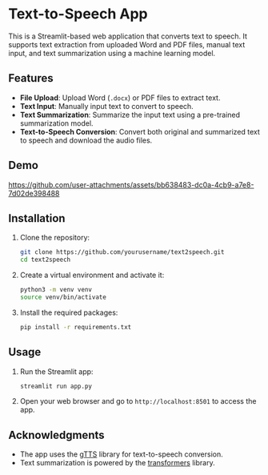 # Text-to-Speech App

This is a Streamlit-based web application that converts text to speech. It supports text extraction from uploaded Word and PDF files, manual text input, and text summarization using a machine learning model.

## Features

- **File Upload**: Upload Word (`.docx`) or PDF files to extract text.
- **Text Input**: Manually input text to convert to speech.
- **Text Summarization**: Summarize the input text using a pre-trained summarization model.
- **Text-to-Speech Conversion**: Convert both original and summarized text to speech and download the audio files.
## Demo
https://github.com/user-attachments/assets/bb638483-dc0a-4cb9-a7e8-7d02de398488



## Installation

1. Clone the repository:
   ```bash
   git clone https://github.com/yourusername/text2speech.git
   cd text2speech
   ```

2. Create a virtual environment and activate it:
   ```bash
   python3 -m venv venv
   source venv/bin/activate
   ```

3. Install the required packages:
   ```bash
   pip install -r requirements.txt
   ```

## Usage

1. Run the Streamlit app:
   ```bash
   streamlit run app.py
   ```

2. Open your web browser and go to `http://localhost:8501` to access the app.

## Acknowledgments

- The app uses the [gTTS](https://pypi.org/project/gTTS/) library for text-to-speech conversion.
- Text summarization is powered by the [transformers](https://huggingface.co/transformers/) library.

